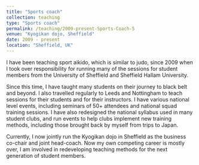 ```yaml
---
title: "Sports coach"
collection: teaching
type: "Sports coach"
permalink: /teaching/2009-present-Sports-Coach-5
venue: "Kyogikan dojo, Sheffield"
date: 2009 - present
location: "Sheffield, UK"
---
```


I have been teaching sport aikido, which is similar to judo, since 2009 when I took over responsibility for running many of the sessions for student members from the University of Sheffield and Sheffield Hallam University.

Since this time, I have taught many students on their journey to black belt and beyond. I also travelled regularly to Leeds and Nottingham to teach sessions for their students and for their instructors. I have various national level events, including seminars of 50+ attendees and national squad training sessions. I have also redesigned the national syllabus used in many student clubs, and run events to help clubs implement new training methods, including those brought back by myself from trips to Japan.

Currently, I now jointly run the Kyogikan dojo in Sheffield as the business co-chair and joint head-coach. Now my own competing career is mostly over, I am involved in redeveloping teaching methods for the next generation of student members.

